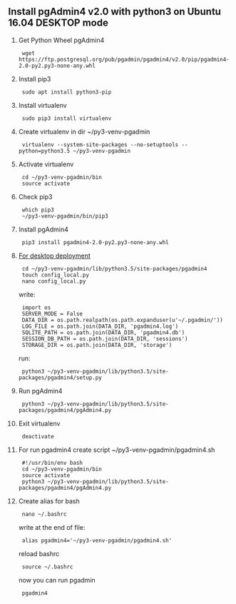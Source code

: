 ## Install pgAdmin4 v2.0 with python3 on Ubuntu 16.04 DESKTOP mode

1. Get Python Wheel pgAdmin4

        wget https://ftp.postgresql.org/pub/pgadmin/pgadmin4/v2.0/pip/pgadmin4-2.0-py2.py3-none-any.whl

2. Install pip3
    
        sudo apt install python3-pip

3. Install virtualenv
       
        sudo pip3 install virtualenv

4. Create virtualenv in dir ~/py3-venv-pgadmin
       
        virtualenv --system-site-packages --no-setuptools --python=python3.5 ~/py3-venv-pgadmin

5. Activate virtualenv
       
        cd ~/py3-venv-pgadmin/bin
        source activate

6. Check pip3
       
        which pip3
        ~/py3-venv-pgadmin/bin/pip3

4. Install pgAdmin4
       
        pip3 install pgadmin4-2.0-py2.py3-none-any.whl

5. [For desktop deployment](https://www.pgadmin.org/docs4/dev/desktop_deployment.html)
        
        cd ~/py3-venv-pgadmin/lib/python3.5/site-packages/pgadmin4
        touch config_local.py
        nano config_local.py
   write:
        
        import os
        SERVER_MODE = False
        DATA_DIR = os.path.realpath(os.path.expanduser(u'~/.pgadmin/'))
        LOG_FILE = os.path.join(DATA_DIR, 'pgadmin4.log')
        SQLITE_PATH = os.path.join(DATA_DIR, 'pgadmin4.db')
        SESSION_DB_PATH = os.path.join(DATA_DIR, 'sessions')
        STORAGE_DIR = os.path.join(DATA_DIR, 'storage')

   run:
        
        python3 ~/py3-venv-pgadmin/lib/python3.5/site-packages/pgadmin4/setup.py

6. Run pgAdmin4
        
        python3 ~/py3-venv-pgadmin/lib/python3.5/site-packages/pgadmin4/pgAdmin4.py

7. Exit virtualenv
        
        deactivate

8. For run pgadmin4 create script ~/py3-venv-pgadmin/pgadmin4.sh
             
        #!/usr/bin/env bash
        cd ~/py3-venv-pgadmin/bin
        source activate
        python3 ~/py3-venv-pgadmin/lib/python3.5/site-packages/pgadmin4/pgAdmin4.py

9. Create alias for bash
        
        nano ~/.bashrc
   
   write at the end of file: 
        
        alias pgadmin4='~/py3-venv-pgadmin/pgadmin4.sh'
   
   reload bashrc
        
        source ~/.bashrc
   
   now you can run pgadmin
        
        pgadmin4